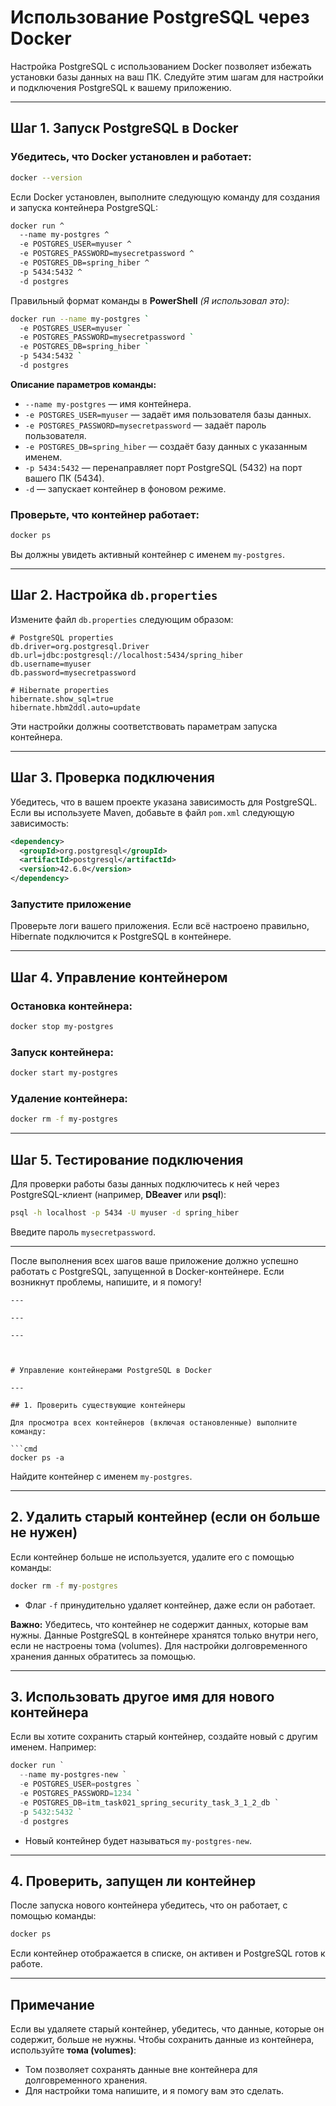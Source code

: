 

# Использование PostgreSQL через Docker

Настройка PostgreSQL с использованием Docker позволяет избежать установки базы данных на ваш ПК. Следуйте этим шагам для настройки и подключения PostgreSQL к вашему приложению.

---

## Шаг 1. Запуск PostgreSQL в Docker

### Убедитесь, что Docker установлен и работает:
```bash
docker --version
```

Если Docker установлен, выполните следующую команду для создания и запуска контейнера PostgreSQL:

```bash
docker run ^
  --name my-postgres ^
  -e POSTGRES_USER=myuser ^
  -e POSTGRES_PASSWORD=mysecretpassword ^
  -e POSTGRES_DB=spring_hiber ^
  -p 5434:5432 ^
  -d postgres

```
Правильный формат команды в **PowerShell** _(Я использовал это)_:

```bash
docker run --name my-postgres `
  -e POSTGRES_USER=myuser `
  -e POSTGRES_PASSWORD=mysecretpassword `
  -e POSTGRES_DB=spring_hiber `
  -p 5434:5432 `
  -d postgres
```

**Описание параметров команды:**
- `--name my-postgres` — имя контейнера.
- `-e POSTGRES_USER=myuser` — задаёт имя пользователя базы данных.
- `-e POSTGRES_PASSWORD=mysecretpassword` — задаёт пароль пользователя.
- `-e POSTGRES_DB=spring_hiber` — создаёт базу данных с указанным именем.
- `-p 5434:5432` — перенаправляет порт PostgreSQL (5432) на порт вашего ПК (5434).
- `-d` — запускает контейнер в фоновом режиме.

### Проверьте, что контейнер работает:
```bash
docker ps
```

Вы должны увидеть активный контейнер с именем `my-postgres`.

---

## Шаг 2. Настройка `db.properties`

Измените файл `db.properties` следующим образом:

```properties
# PostgreSQL properties
db.driver=org.postgresql.Driver
db.url=jdbc:postgresql://localhost:5434/spring_hiber
db.username=myuser
db.password=mysecretpassword

# Hibernate properties
hibernate.show_sql=true
hibernate.hbm2ddl.auto=update
```

Эти настройки должны соответствовать параметрам запуска контейнера.

---

## Шаг 3. Проверка подключения

Убедитесь, что в вашем проекте указана зависимость для PostgreSQL. Если вы используете Maven, добавьте в файл `pom.xml` следующую зависимость:

```xml
<dependency>
  <groupId>org.postgresql</groupId>
  <artifactId>postgresql</artifactId>
  <version>42.6.0</version>
</dependency>
```

### Запустите приложение
Проверьте логи вашего приложения. Если всё настроено правильно, Hibernate подключится к PostgreSQL в контейнере.

---

## Шаг 4. Управление контейнером

### Остановка контейнера:
```bash
docker stop my-postgres
```

### Запуск контейнера:
```bash
docker start my-postgres
```

### Удаление контейнера:
```bash
docker rm -f my-postgres
```

---

## Шаг 5. Тестирование подключения

Для проверки работы базы данных подключитесь к ней через PostgreSQL-клиент (например, **DBeaver** или **psql**):

```bash
psql -h localhost -p 5434 -U myuser -d spring_hiber
```

Введите пароль `mysecretpassword`.

---

После выполнения всех шагов ваше приложение должно успешно работать с PostgreSQL, запущенной в Docker-контейнере. Если возникнут проблемы, напишите, и я помогу!
```
---

---

---

 

# Управление контейнерами PostgreSQL в Docker

---

## 1. Проверить существующие контейнеры

Для просмотра всех контейнеров (включая остановленные) выполните команду:

```cmd
docker ps -a
```

Найдите контейнер с именем `my-postgres`.

---

## 2. Удалить старый контейнер (если он больше не нужен)

Если контейнер больше не используется, удалите его с помощью команды:

```cmd
docker rm -f my-postgres
```

- Флаг `-f` принудительно удаляет контейнер, даже если он работает.

**Важно:** Убедитесь, что контейнер не содержит данных, которые вам нужны. Данные PostgreSQL в контейнере хранятся только внутри него, если не настроены тома (volumes). Для настройки долговременного хранения данных обратитесь за помощью.

---

## 3. Использовать другое имя для нового контейнера

Если вы хотите сохранить старый контейнер, создайте новый с другим именем. Например:

```powershell
docker run `
  --name my-postgres-new `
  -e POSTGRES_USER=postgres `
  -e POSTGRES_PASSWORD=1234 `
  -e POSTGRES_DB=itm_task021_spring_security_task_3_1_2_db `
  -p 5432:5432 `
  -d postgres
```

- Новый контейнер будет называться `my-postgres-new`.

---

## 4. Проверить, запущен ли контейнер

После запуска нового контейнера убедитесь, что он работает, с помощью команды:

```cmd
docker ps
```

Если контейнер отображается в списке, он активен и PostgreSQL готов к работе.

---

## Примечание

Если вы удаляете старый контейнер, убедитесь, что данные, которые он содержит, больше не нужны. Чтобы сохранить данные из контейнера, используйте **тома (volumes)**:

- Том позволяет сохранять данные вне контейнера для долговременного хранения.
- Для настройки тома напишите, и я помогу вам это сделать.
```